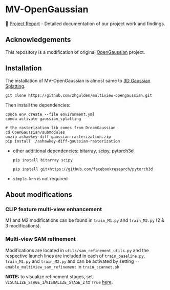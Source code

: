 # MV-OpenGaussian

📄 [Project Report](ProjectReport.pdf) - Detailed documentation of our project work and findings.

## Acknowledgements

This repository is a modification of original [OpenGaussian](https://github.com/yanmin-wu/OpenGaussian) project.

## Installation

The installation of MV-OpenGaussian is almost same to [3D Gaussian Splatting](https://github.com/graphdeco-inria/gaussian-splatting).

```
git clone https://github.com/zhgulden/multiview-opengaussian.git
```
Then install the dependencies:
```shell
conda env create --file environment.yml
conda activate gaussian_splatting

# the rasterization lib comes from DreamGaussian
cd OpenGaussian/submodules
unzip ashawkey-diff-gaussian-rasterization.zip
pip install ./ashawkey-diff-gaussian-rasterization
```
+ other additional dependencies: bitarray, scipy, pytorch3d
    ```shell
    pip install bitarray scipy
    
    pip install git+https://github.com/facebookresearch/pytorch3d
    ```
+ `simple-knn` is not required

## About modifications

### CLIP feature multi-view enhancement

M1 and M2 modifications can be found in `train_M1.py` and `train_M2.py` (2 & 3 modifications).

### Multi-view SAM refinement

Modifications are located in `utils/sam_refinement_utils.py` and the respective launch lines are included in each of `train_baseline.py`, `train_M1.py` and `train_M2.py` and can be activated by setting `--enable_multiview_sam_refinement` in `train_scannet.sh`

**NOTE:** to visualize refinement stages, set `VISUALIZE_STAGE_1`/`VISUALIZE_STAGE_2` to `True` [here](utils/sam_refinement_utils.py).
